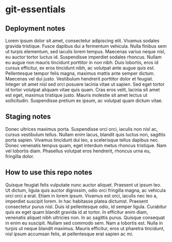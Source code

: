 # git-essentials

## Deployment notes
Lorem ipsum dolor sit amet, consectetur adipiscing elit. Vivamus sodales gravida tristique. Fusce dapibus dui a fermentum vehicula. Nulla finibus sem ut turpis elementum, sed iaculis lorem tempus. Maecenas varius neque nisl, eu auctor tortor luctus id. Suspendisse imperdiet sodales rhoncus. Nullam eu augue non mauris tincidunt porttitor in non nibh. Duis lobortis, eros id cursus efficitur, ex eros tincidunt nibh, ac volutpat ante augue quis est. Pellentesque tempor felis magna, maximus mattis ante semper dictum. Maecenas vel dui justo. Vestibulum hendrerit porttitor dolor et feugiat. Integer sit amet nisl sed orci posuere lacinia vitae ut sapien. Sed eget tortor id tortor volutpat aliquam vitae quis quam. Cras eros velit, lacinia sit amet est eget, maximus tristique justo. Mauris molestie sit amet lectus ut sollicitudin. Suspendisse pretium ex ipsum, ac volutpat quam dictum vitae.

## Staging notes
Donec ultrices maximus porta. Suspendisse orci orci, iaculis non nisl ac, cursus vestibulum tellus. Nullam enim lacus, blandit quis luctus non, sagittis porta sapien. Vivamus tincidunt dui leo, a scelerisque tellus dapibus nec. Donec venenatis tempus quam, eget interdum metus rhoncus tristique. Nam vel lobortis diam. Phasellus volutpat eros hendrerit, rhoncus urna eu, fringilla dolor.

## How to use this repo notes
Quisque feugiat felis vulputate nunc auctor aliquet. Praesent ut ipsum leo. Ut dictum, ligula quis auctor dignissim, odio orci fringilla magna, ac vehicula orci orci a erat. Etiam in lorem ipsum. Vivamus est orci, iaculis nec leo a, imperdiet suscipit lorem. In hac habitasse platea dictumst. Praesent consectetur purus nisl. Duis id pellentesque odio, id semper ligula. Curabitur quis ex eget quam blandit gravida id at tortor. In efficitur enim diam, venenatis aliquet nibh ultricies non. In ac sagittis purus. Quisque consequat in enim eu suscipit. Nullam sed commodo sem. Nam a lobortis est. Nulla in turpis ut neque blandit maximus. Mauris efficitur, eros ut pharetra tincidunt, nisl ipsum accumsan felis, at pellentesque erat sapien ac mi.
